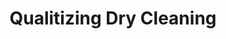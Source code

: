 ---
title: "Qualitizing Dry Cleaning"
url: /port-coquitlam/qualitizing-dry-cleaning/
shop: laundry
---